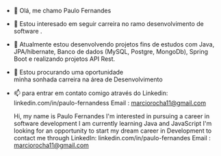 - 👋 Olá, me chamo Paulo Fernandes                                                    
- 👀 Estou interesado em seguir carreira no ramo desenvolvimento de software         .
- 🌱 Atualmente estou desenvolvendo projetos fins de estudos com Java, JPA/hibernate, Banco de dados (MySQL, Postgre, MongoDb), Spring Boot e realizando projetos API Rest.                                
- 💞️ Estou procurando uma oportunidade                                                
    minha sonhada carreira na área de Desenvolvimento                                 
- 📫 para entrar em contato comigo através do Linkedin:                               
    linkedin.com/in/paulo-fernandess
    Email : marciorocha11@gmail.com                                                   
    
    Hi, my name is Paulo Fernandes
    I'm interested in pursuing a career in software development
    I am currently learning Java and JavaScript
    I'm looking for an opportunity to start my dream career in Development
    to contact me through LinkedIn:
    linkedin.com/in/paulo-fernandes
    Email : marciorocha11@gmail.com
<!---
marciinho010/marciinho010 is a ✨ special ✨ repository because its `README.md` (this file) appears on your GitHub profile.
You can click the Preview link to take a look at your changes.
--->
